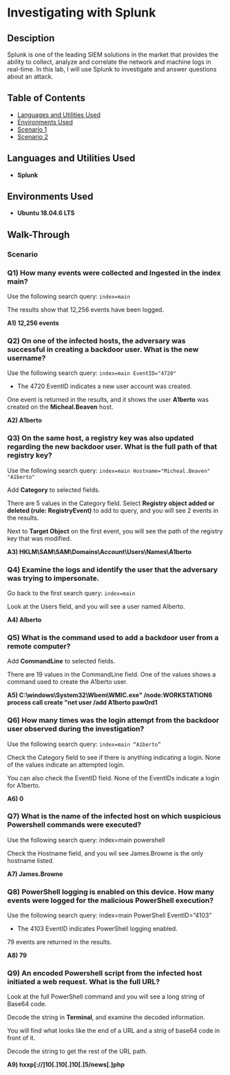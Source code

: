 # Investigating with Splunk

## Desciption
Splunk is one of the leading SIEM solutions in the market that provides the ability to collect, analyze and correlate the network and machine logs in real-time. In this lab, I will use Splunk to investigate and answer questions about an attack.

## Table of Contents

   * [Languages and Utilities Used](#Languages-and-Utilities-Used)
   * [Environments Used](#Environments-Used)
   * [Scenario 1](Scenario-1)
   * [Scenario 2](Scenario-2)

## Languages and Utilities Used

* **Splunk** 

## Environments Used

* **Ubuntu 18.04.6 LTS**

## Walk-Through

### Scenario

### Q1) How many events were collected and Ingested in the index main?

Use the following search query: `index=main`

The results show that 12,256 events have been logged.

**A1) 12,256 events**

### Q2) On one of the infected hosts, the adversary was successful in creating a backdoor user. What is the new username?

Use the following search query: `index=main EventID="4720"`
* The 4720 EventID indicates a new user account was created.

One event is returned in the results, and it shows the user **A1berto** was created on the **Micheal.Beaven** host.

**A2) A1berto**
 	
### Q3) On the same host, a registry key was also updated regarding the new backdoor user. What is the full path of that registry key?

Use the following search query: `index=main Hostname="Micheal.Beaven" "A1berto"`

Add **Category** to selected fields.

There are 5 values in the Category field. Select **Registry object added or deleted (rule: RegistryEvent)** to add to query, and you will see 2 events in the results.

Next to **Target Object** on the first event, you will see the path of the registry key that was modified.

**A3) HKLM\SAM\SAM\Domains\Account\Users\Names\A1berto**

### Q4) Examine the logs and identify the user that the adversary was trying to impersonate.

Go back to the first search query: `index=main`

Look at the Users field, and you will see a user named Alberto.

**A4) Alberto**

### Q5) What is the command used to add a backdoor user from a remote computer?

Add **CommandLine** to selected fields.

There are 19 values in the CommandLine field. One of the values shows a command used to create the A1berto user.

**A5) C:\windows\System32\Wbem\WMIC.exe" /node:WORKSTATION6 process call create "net user /add A1berto paw0rd1**

### Q6) How many times was the login attempt from the backdoor user observed during the investigation?

Use the following search query: `index=main “A1berto”`

Check the Category field to see if there is anything indicating a login. None of the values indicate an attempted login.

You can also check the EventID field. None of the EventIDs indicate a login for A1berto.

**A6) 0**

### Q7) What is the name of the infected host on which suspicious Powershell commands were executed?

Use the following search query: index=main powershell

Check the Hostname field, and you wil see James.Browne is the only hostname listed.

**A7) James.Browne**

### Q8) PowerShell logging is enabled on this device. How many events were logged for the malicious PowerShell execution?

Use the following search query: index=main PowerShell EventID=”4103”
* The 4103 EventID indicates PowerShell logging enabled.

79 events are returned in the results.

**A8) 79**

### Q9) An encoded Powershell script from the infected host initiated a web request. What is the full URL?

Look at the full PowerShell command and you will see a long string of Base64 code.

Decode the string in **Terminal**, and examine the decoded information.

You will find what looks like the end of a URL and a strig of base64 code in front of it.

Decode the string to get the rest of the URL path.

**A9) hxxp[://]10[.]10[.]10[.]5/news[.]php**
